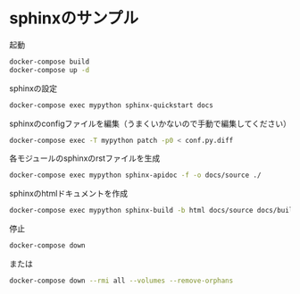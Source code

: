 # sphinxのサンプル

起動

```bash
docker-compose build
docker-compose up -d
```

sphinxの設定

```bash
docker-compose exec mypython sphinx-quickstart docs
```

sphinxのconfigファイルを編集（うまくいかないので手動で編集してください）

```bash
docker-compose exec -T mypython patch -p0 < conf.py.diff
```

各モジュールのsphinxのrstファイルを生成

```bash
docker-compose exec mypython sphinx-apidoc -f -o docs/source ./
```

sphinxのhtmlドキュメントを作成

```bash
docker-compose exec mypython sphinx-build -b html docs/source docs/build/html/
```





停止

```bash
docker-compose down
```

または

```bash
docker-compose down --rmi all --volumes --remove-orphans
```
